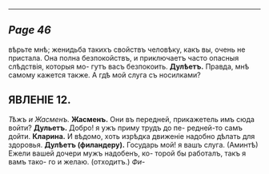 

---
*Page 46*
---

вѣрьте мнѣ; женидьба такихъ свойствъ человѣку, какъ вы, очень не пристала. Она полна безпокойствъ, и приключаетъ часто опасныя слѣдствія, которыя мо- гутъ васъ безпокоить.
**Дулѣетъ.**
Правда, мнѣ самому кажется также. А гдѣ мой слуга съ носилками?
## ЯВЛЕНІЕ 12.
_Тѣжъ и Жасменъ._
**Жасменъ.**
Они въ передней, прикажетель имъ сюда войти?
**Дульетъ.**
Добро! я ужъ приму трудъ до пе- редней-то самъ дойти.
**Кларина.**
И вѣдомо, хоть изрѣдка движеніе надобно дѣлать для здоровья.
**Дулѣетъ (филандеру).**
Государь мой! я вашъ слуга. (Аминтѣ) Ежели вашей дочери мужъ надобенъ, ко- торой бы работалъ, такъ я вамъ тако- го и желаю.
(отходитъ.)
*Фи-*